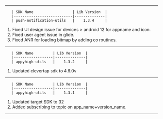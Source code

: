 ----------------------------------------------------------------------------------------------------------------------------

       | SDK Name                  | Lib Version  |
       |---------------------------|--------------|
       | push-notification-utils   |    1.3.4     |

1. Fixed UI design issue for devices > android 12 for appname and icon.
2. Fixed user agent issue in glide.
3. Fixed ANR for loading bitmap by adding co routines.

----------------------------------------------------------------------------------------------------------------------------

       | SDK Name         | Lib Version  |
       |------------------|--------------|
       | appyhigh-utils   |    1.3.2     |

1. Updated clevertap sdk to 4.6.0v

----------------------------------------------------------------------------------------------------------------------------

       | SDK Name         | Lib Version  |
       |------------------|--------------|
       | appyhigh-utils   |    1.3.1     |

1. Updated target SDK to 32
2. Added subscribing to topic on app_name+version_name.

----------------------------------------------------------------------------------------------------------------------------
